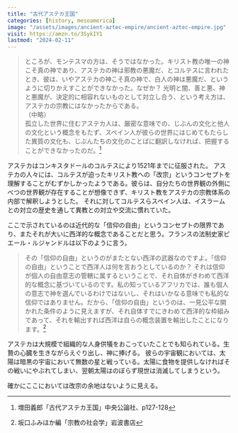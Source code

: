 ```yaml
---
title: "古代アステカ王国"
categories: [history, mesoamerica]
image: "/assets/images/ancient-aztec-empire/ancient-aztec-empire.jpg"
visit: https://amzn.to/3SykIY1
lastmod: "2024-02-11"
---
```


> ところが、モンテスマの方は、そうではなかった。キリスト教の唯一の神こそ真の神であり、アステカの神は邪教の悪魔だ、とコルテスに言われたとき、彼は、いやアステカの神こそ真の神で、白人の神は悪魔だ、というように切りかえすことができなかった。なぜか？ 光明と闇、善と悪、神と悪魔が、決定的に相容れないものとして対立し合う、という考え方は、アステカの宗教にはなかったからである。  
> （中略）  
> 孤立した世界に住むアステカ人は、厳密な意味での、じぶんの文化と他人の文化という概念をもたず、スペイン人が彼らの世界にはじめてもたらした異質の文化も、じぶんたちの文化のことばに翻訳しなければ、把握することができなかったのだ。[^1]

アステカはコンキスタドールのコルテスにより1521年までに征服された。
アステカの人々には、コルテスが迫ったキリスト教への「改宗」というコンセプトを理解することがむずかしかったようである。彼らは、自分たちの世界観の外側にべつの世界観が存在することが想像できず、キリスト教をアステカの宗教体系の内部で解釈しようとした。
それに対してコルテスらスペイン人は、イスラームとの対立の歴史を通して異教との対立や交流に慣れていた。

ここで示されているのは近代的な「信仰の自由」というコンセプトの限界であり、またそれが大いに西洋的な概念であることだと思う。フランスの法制史家ピエール・ルジャンドルは以下のように言う。

> その「信仰の自由」というのがまたとない西洋の武器なのですよ。「信仰の自由」ということで西洋人は何を言おうとしているのか？ それは信仰が個人の自由意志の管轄に属するということで、それ自体がきわめて西洋的な概念に基づいているのです。私の知っているアフリカでは、誰も個人の意志で神を選んでいるわけではないし、それはいかなる意味でも私的な信仰ではありません。だから、「信仰の自由」というのは、一見公平な開かれた条件のように見えますが、それ自体すでにきわめて西洋的な枠組みであって、それを輸出すれば西洋は自らの概念装置を輸出したことになります。[^2]

アステカは大規模で組織的な人身供犠をおこっていたことでも知られている。生贄の心臓を生きながらえぐり出し、神に捧げる。 
彼らの宇宙観においては、太陽は暗黒の宇宙において無数の星と戦っている。太陽に食物を提供しなければその戦いにやぶれてしまい、翌朝太陽はのぼらず現世は消滅してしまうという。

確かにここにおいては改宗の余地はないように見える。

[^1]: 増田義郎「古代アステカ王国」中央公論社、p127-128
[^2]: 坂口ふみほか編「宗教の社会学」岩波書店
